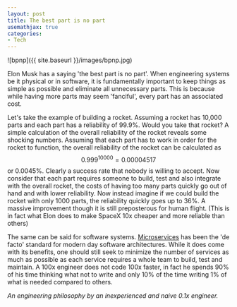 ```yaml
---
layout: post
title: The best part is no part
usemathjax: true
categories:
- Tech
---
```

![bpnp]({{ site.baseurl }}/images/bpnp.jpg)

Elon Musk has a saying 'the best part is no part'. When engineering systems be it physical or in software, it is fundamentally important to keep things as simple as possible and eliminate all unnecessary parts. This is because while having more parts may seem 'fanciful', every part has an associated cost.

Let's take the example of building a rocket. Assuming a rocket has 10,000 parts and each part has a reliability of 99.9%. Would you take that rocket? A simple calculation of the overall reliability of the rocket reveals some shocking numbers. Assuming that each part has to work in order for the rocket to function, the overall reliability of the rocket can be calculated as $$0.999^{10000} = 0.00004517$$ or 0.0045%. Clearly a success rate that nobody is willing to accept. Now consider that each part requires someone to build, test and also integrate with the overall rocket, the costs of having too many parts quickly go out of hand and with lower reliability. Now instead imagine if we could build the rocket with only 1000 parts, the reliability quickly goes up to 36%. A massive improvement though it is still preposterous for human flight. (This is in fact what Elon does to make SpaceX 10x cheaper and more reliable than others)

The same can be said for software systems. [Microservices](https://www.youtube.com/watch?v=y8OnoxKotPQ) has been the 'de facto' standard for modern day software architectures. While it does come with its benefits, one should still seek to minimize the number of services as much as possible as each service requires a whole team to build, test and maintain. A 100x engineer does not code 100x faster, in fact he spends 90% of his time thinking what not to write and only 10% of the time writing 1% of what is needed compared to others.

*An engineering philosophy by an inexperienced and naive 0.1x engineer.*

